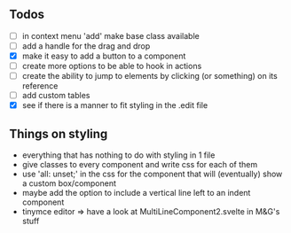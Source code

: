 ## Todos
- [ ] in context menu 'add' make base class available
- [ ] add a handle for the drag and drop
- [x] make it easy to add a button to a component
- [ ] create more options to be able to hook in actions
- [ ] create the ability to jump to elements by clicking (or something) on its reference
- [ ] add custom tables
- [x] see if there is a manner to fit styling in the .edit file

## Things on styling
- everything that has nothing to do with styling in 1 file
- give classes to every component and write css for each of them
- use 'all: unset;' in the css for the component that will (eventually) show a custom box/component
- maybe add the option to include a vertical line left to an indent component
- tinymce editor => have a look at MultiLineComponent2.svelte in M&G's stuff
